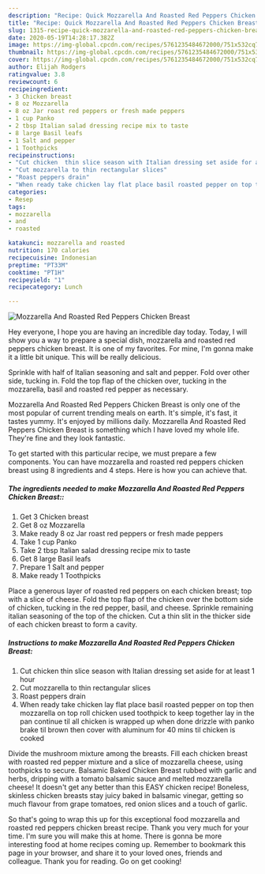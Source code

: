 ```yaml
---
description: "Recipe: Quick Mozzarella And Roasted Red Peppers Chicken Breast"
title: "Recipe: Quick Mozzarella And Roasted Red Peppers Chicken Breast"
slug: 1315-recipe-quick-mozzarella-and-roasted-red-peppers-chicken-breast
date: 2020-05-19T14:28:17.382Z
image: https://img-global.cpcdn.com/recipes/5761235484672000/751x532cq70/mozzarella-and-roasted-red-peppers-chicken-breast-recipe-main-photo.jpg
thumbnail: https://img-global.cpcdn.com/recipes/5761235484672000/751x532cq70/mozzarella-and-roasted-red-peppers-chicken-breast-recipe-main-photo.jpg
cover: https://img-global.cpcdn.com/recipes/5761235484672000/751x532cq70/mozzarella-and-roasted-red-peppers-chicken-breast-recipe-main-photo.jpg
author: Elijah Rodgers
ratingvalue: 3.8
reviewcount: 6
recipeingredient:
- 3 Chicken breast
- 8 oz Mozzarella
- 8 oz Jar roast red peppers or fresh made peppers
- 1 cup Panko
- 2 tbsp Italian salad dressing recipe mix to taste
- 8 large Basil leafs
- 1 Salt and pepper
- 1 Toothpicks
recipeinstructions:
- "Cut chicken  thin slice season with Italian dressing set aside for at least 1 hour"
- "Cut mozzarella to thin rectangular slices"
- "Roast peppers drain"
- "When ready take chicken lay flat place basil roasted pepper on top then mozzarella on top roll chicken used toothpick to keep together lay in the pan continue til all chicken is wrapped up when done drizzle with panko  brake til brown then cover with aluminum for 40 mins til chicken is cooked"
categories:
- Resep
tags:
- mozzarella
- and
- roasted

katakunci: mozzarella and roasted
nutrition: 170 calories
recipecuisine: Indonesian
preptime: "PT33M"
cooktime: "PT1H"
recipeyield: "1"
recipecategory: Lunch

---
```



![Mozzarella And Roasted Red Peppers Chicken Breast](https://img-global.cpcdn.com/recipes/5761235484672000/751x532cq70/mozzarella-and-roasted-red-peppers-chicken-breast-recipe-main-photo.jpg)

Hey everyone, I hope you are having an incredible day today. Today, I will show you a way to prepare a special dish, mozzarella and roasted red peppers chicken breast. It is one of my favorites. For mine, I'm gonna make it a little bit unique. This will be really delicious.

Sprinkle with half of Italian seasoning and salt and pepper. Fold over other side, tucking in. Fold the top flap of the chicken over, tucking in the mozzarella, basil and roasted red pepper as necessary.

Mozzarella And Roasted Red Peppers Chicken Breast is only one of the most popular of current trending meals on earth. It's simple, it's fast, it tastes yummy. It's enjoyed by millions daily. Mozzarella And Roasted Red Peppers Chicken Breast is something which I have loved my whole life. They're fine and they look fantastic.


To get started with this particular recipe, we must prepare a few components. You can have mozzarella and roasted red peppers chicken breast using 8 ingredients and 4 steps. Here is how you can achieve that.

##### The ingredients needed to make Mozzarella And Roasted Red Peppers Chicken Breast::

1. Get 3 Chicken breast
1. Get 8 oz Mozzarella
1. Make ready 8 oz Jar roast red peppers or fresh made peppers
1. Take 1 cup Panko
1. Take 2 tbsp Italian salad dressing recipe mix to taste
1. Get 8 large Basil leafs
1. Prepare 1 Salt and pepper
1. Make ready 1 Toothpicks


Place a generous layer of roasted red peppers on each chicken breast; top with a slice of cheese. Fold the top flap of the chicken over the bottom side of chicken, tucking in the red pepper, basil, and cheese. Sprinkle remaining italian seasoning of the top of the chicken. Cut a thin slit in the thicker side of each chicken breast to form a cavity. 

##### Instructions to make Mozzarella And Roasted Red Peppers Chicken Breast:

1. Cut chicken  thin slice season with Italian dressing set aside for at least 1 hour
1. Cut mozzarella to thin rectangular slices
1. Roast peppers drain
1. When ready take chicken lay flat place basil roasted pepper on top then mozzarella on top roll chicken used toothpick to keep together lay in the pan continue til all chicken is wrapped up when done drizzle with panko  brake til brown then cover with aluminum for 40 mins til chicken is cooked


Divide the mushroom mixture among the breasts. Fill each chicken breast with roasted red pepper mixture and a slice of mozzarella cheese, using toothpicks to secure. Balsamic Baked Chicken Breast rubbed with garlic and herbs, dripping with a tomato balsamic sauce and melted mozzarella cheese! It doesn&#39;t get any better than this EASY chicken recipe! Boneless, skinless chicken breasts stay juicy baked in balsamic vinegar, getting so much flavour from grape tomatoes, red onion slices and a touch of garlic. 

So that's going to wrap this up for this exceptional food mozzarella and roasted red peppers chicken breast recipe. Thank you very much for your time. I'm sure you will make this at home. There is gonna be more interesting food at home recipes coming up. Remember to bookmark this page in your browser, and share it to your loved ones, friends and colleague. Thank you for reading. Go on get cooking!
